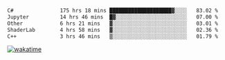 <!--START_SECTION:waka-->

```txt
C#               175 hrs 18 mins ████████████████████▓░░░░   83.02 %
Jupyter          14 hrs 46 mins  █▓░░░░░░░░░░░░░░░░░░░░░░░   07.00 %
Other            6 hrs 21 mins   ▓░░░░░░░░░░░░░░░░░░░░░░░░   03.01 %
ShaderLab        4 hrs 58 mins   ▓░░░░░░░░░░░░░░░░░░░░░░░░   02.36 %
C++              3 hrs 46 mins   ▒░░░░░░░░░░░░░░░░░░░░░░░░   01.79 %
```

<!--END_SECTION:waka-->
[![wakatime](https://wakatime.com/badge/user/6c2f442e-41b4-42e3-bc06-d5d8203ad1da.svg)](https://wakatime.com/@6c2f442e-41b4-42e3-bc06-d5d8203ad1da)
